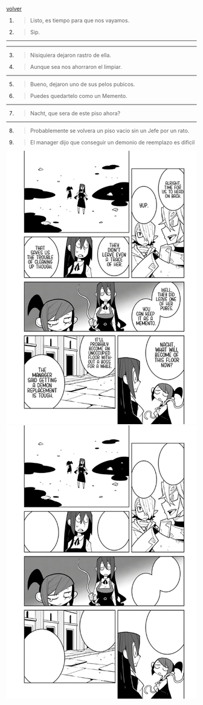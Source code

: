 [volver](./README.md)

1. > Listo, es tiempo para que nos vayamos.
2. > Sip.
---
---
3. > Nisiquiera dejaron rastro de ella.
4. > Aunque sea nos ahorraron el limpiar.
---
5. > Bueno, dejaron uno de sus pelos pubicos.
6. > Puedes quedartelo como un Memento.
---
7. > Nacht, que sera de este piso ahora?
---
8. > Probablemente se volvera un piso vacio sin un Jefe por un rato.
9. > El manager dijo que conseguir un demonio de reemplazo es dificil

<img src="./assets2/7.jpeg" alt="Pagina" width="600"/>
<img src="./assets2/p7.png" alt="PaginaVacia" width="600"/>
